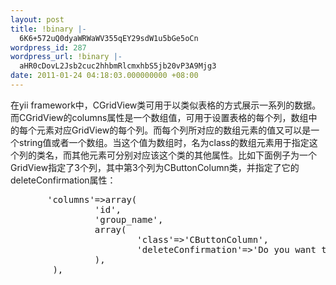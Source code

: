 ```yaml
---
layout: post
title: !binary |-
  6K6+572uQ0dyaWRWaWV355qEY29sdW1u5bGe5oCn
wordpress_id: 287
wordpress_url: !binary |-
  aHR0cDovL2Jsb2cuc2hhbmRlcmxhbS5jb20vP3A9Mjg3
date: 2011-01-24 04:18:03.000000000 +08:00
---
```

<p>
在yii framework中，CGridView类可用于以类似表格的方式展示一系列的数据。而CGridView的columns属性是一个数组值，可用于设置表格的每个列，数组中的每个元素对应GridView的每个列。而每个列所对应的数组元素的值又可以是一个string值或者一个数组。当这个值为数组时，名为class的数组元素用于指定这个列的类名，而其他元素可分别对应该这个类的其他属性。比如下面例子为一个GridView指定了3个列，其中第3个列为CButtonColumn类，并指定了它的deleteConfirmation属性：
<pre>
       'columns'=>array(
                'id',
                'group_name',
                array(
                        'class'=>'CButtonColumn',
                        'deleteConfirmation'=>'Do you want to delete this item?',                                                                                                                                      
                ),
        ),
</pre>
</p>
